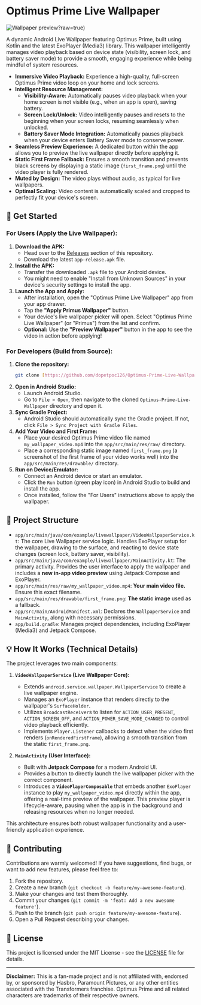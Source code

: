 # Optimus Prime Live Wallpaper

![Wallpaper preview](https://github.com/dopetpoc126/Optimus-Prime-Live-Wallpaper/blob/main/assets/live_wallpaper.gif)?raw=true)


A dynamic Android Live Wallpaper featuring Optimus Prime, built using Kotlin and the latest ExoPlayer (Media3) library. This wallpaper intelligently manages video playback based on device state (visibility, screen lock, and battery saver mode) to provide a smooth, engaging experience while being mindful of system resources.

* **Immersive Video Playback:** Experience a high-quality, full-screen Optimus Prime video loop on your home and lock screens.
* **Intelligent Resource Management:**
    * **Visibility-Aware:** Automatically pauses video playback when your home screen is not visible (e.g., when an app is open), saving battery.
    * **Screen Lock/Unlock:** Video intelligently pauses and resets to the beginning when your screen locks, resuming seamlessly when unlocked.
    * **Battery Saver Mode Integration:** Automatically pauses playback when your device enters Battery Saver mode to conserve power.
* **Seamless Preview Experience:** A dedicated button within the app allows you to preview the live wallpaper directly before applying it.
* **Static First Frame Fallback:** Ensures a smooth transition and prevents black screens by displaying a static image (`first_frame.png`) until the video player is fully rendered.
* **Muted by Design:** The video plays without audio, as typical for live wallpapers.
* **Optimal Scaling:** Video content is automatically scaled and cropped to perfectly fit your device's screen.

## 🚀 Get Started

### For Users (Apply the Live Wallpaper):

1.  **Download the APK:**
    * Head over to the [Releases](https://github.com/dopetpoc126/Optimus-Prime-Live-Wallpaper/releases) section of this repository.
    * Download the latest `app-release.apk` file.
2.  **Install the APK:**
    * Transfer the downloaded `.apk` file to your Android device.
    * You might need to enable "Install from Unknown Sources" in your device's security settings to install the app.
3.  **Launch the App and Apply:**
    * After installation, open the "Optimus Prime Live Wallpaper" app from your app drawer.
    * Tap the **"Apply Primus Wallpaper"** button.
    * Your device's live wallpaper picker will open. Select "Optimus Prime Live Wallpaper" (or "Primus") from the list and confirm.
    * **Optional:** Use the **"Preview Wallpaper"** button in the app to see the video in action before applying!

### For Developers (Build from Source):

1.  **Clone the repository:**
    ```bash
    git clone [https://github.com/dopetpoc126/Optimus-Prime-Live-Wallpaper.git](https://github.com/dopetpoc126/Optimus-Prime-Live-Wallpaper.git)
    ```
2.  **Open in Android Studio:**
    * Launch Android Studio.
    * Go to `File > Open`, then navigate to the cloned `Optimus-Prime-Live-Wallpaper` directory and open it.
3.  **Sync Gradle Project:**
    * Android Studio should automatically sync the Gradle project. If not, click `File > Sync Project with Gradle Files`.
4.  **Add Your Video and First Frame:**
    * Place your desired Optimus Prime video file named `my_wallpaper_video.mp4` into the `app/src/main/res/raw/` directory.
    * Place a corresponding static image named `first_frame.png` (a screenshot of the first frame of your video works well) into the `app/src/main/res/drawable/` directory.
5.  **Run on Device/Emulator:**
    * Connect an Android device or start an emulator.
    * Click the `Run` button (green play icon) in Android Studio to build and install the app.
    * Once installed, follow the "For Users" instructions above to apply the wallpaper.

## 📁 Project Structure

* `app/src/main/java/com/example/livewallpaper/VideoWallpaperService.kt`: The core Live Wallpaper service logic. Handles ExoPlayer setup for the wallpaper, drawing to the surface, and reacting to device state changes (screen lock, battery saver, visibility).
* `app/src/main/java/com/example/livewallpaper/MainActivity.kt`: The primary activity. Provides the user interface to apply the wallpaper and includes a **new in-app video preview** using Jetpack Compose and ExoPlayer.
* `app/src/main/res/raw/my_wallpaper_video.mp4`: **Your main video file.** Ensure this exact filename.
* `app/src/main/res/drawable/first_frame.png`: **The static image** used as a fallback.
* `app/src/main/AndroidManifest.xml`: Declares the `WallpaperService` and `MainActivity`, along with necessary permissions.
* `app/build.gradle`: Manages project dependencies, including ExoPlayer (Media3) and Jetpack Compose.

## 💡 How It Works (Technical Details)

The project leverages two main components:

1.  **`VideoWallpaperService` (Live Wallpaper Core):**
    * Extends `android.service.wallpaper.WallpaperService` to create a live wallpaper engine.
    * Manages an `ExoPlayer` instance that renders directly to the wallpaper's `SurfaceHolder`.
    * Utilizes `BroadcastReceiver`s to listen for `ACTION_USER_PRESENT`, `ACTION_SCREEN_OFF`, and `ACTION_POWER_SAVE_MODE_CHANGED` to control video playback efficiently.
    * Implements `Player.Listener` callbacks to detect when the video first renders (`onRenderedFirstFrame`), allowing a smooth transition from the static `first_frame.png`.

2.  **`MainActivity` (User Interface):**
    * Built with **Jetpack Compose** for a modern Android UI.
    * Provides a button to directly launch the live wallpaper picker with the correct component.
    * Introduces a **`VideoPlayerComposable`** that embeds another `ExoPlayer` instance to play `my_wallpaper_video.mp4` directly within the app, offering a real-time preview of the wallpaper. This preview player is lifecycle-aware, pausing when the app is in the background and releasing resources when no longer needed.

This architecture ensures both robust wallpaper functionality and a user-friendly application experience.

## 🤝 Contributing

Contributions are warmly welcomed! If you have suggestions, find bugs, or want to add new features, please feel free to:

1.  Fork the repository.
2.  Create a new branch (`git checkout -b feature/my-awesome-feature`).
3.  Make your changes and test them thoroughly.
4.  Commit your changes (`git commit -m 'feat: Add a new awesome feature'`).
5.  Push to the branch (`git push origin feature/my-awesome-feature`).
6.  Open a Pull Request describing your changes.

## 📄 License

This project is licensed under the MIT License - see the [LICENSE](LICENSE) file for details.

---

**Disclaimer:** This is a fan-made project and is not affiliated with, endorsed by, or sponsored by Hasbro, Paramount Pictures, or any other entities associated with the Transformers franchise. Optimus Prime and all related characters are trademarks of their respective owners.
